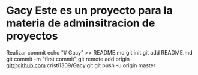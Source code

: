 # Gacy Este es un proyecto para la materia de adminsitracion de proyectos

Realizar commit
echo "# Gacy" >> README.md
git init
git add README.md
git commit -m "first commit"
git remote add origin git@github.com:cristi1309/Gacy.git
git push -u origin master
